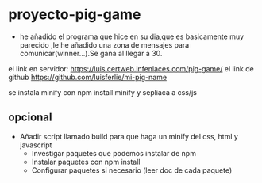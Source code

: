 # proyecto-pig-game
- he añadido el programa que hice en su dia,que es basicamente muy parecido ,le he añadido una 	 zona de mensajes para comunicar(winner...).Se gana al llegar a 30.

el link en servidor:     https://luis.certweb.infenlaces.com/pig-game/
el link de github        https://github.com/luisferlie/mi-pig-name



se instala minify con npm install minify y sepliaca a css/js


## opcional

- Añadir script llamado build para que haga un minify del css, html y javascript
    - Investigar paquetes que podemos instalar de npm
    - Instalar paquetes con npm install
    - Configurar paquetes si necesario (leer doc de cada paquete)
